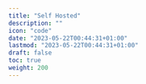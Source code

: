 ```yaml
---
title: "Self Hosted"
description: ""
icon: "code"
date: "2023-05-22T00:44:31+01:00"
lastmod: "2023-05-22T00:44:31+01:00"
draft: false
toc: true
weight: 200
---
```



